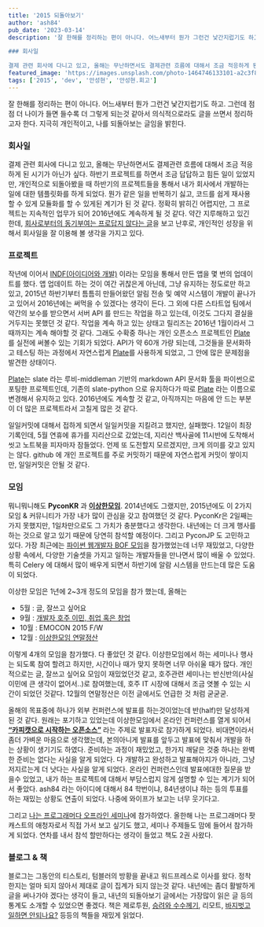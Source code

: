 ```yaml
---
title: '2015 되돌아보기'
author: 'ash84'
pub_date: '2023-03-14'
description: '잘 한해를 정리하는 편이 아니다. 어느새부터 뭔가 그런건 낯간지럽기도 하고. 그런데 점점 더 나이가 들면 들수록 더 그렇게 되는것 같아서 의식적으로라도 글을 쓰면서 정리하고자 한다. 지극히 개인적이고, 나를 되돌아보는 글임을 밝힌다.

### 회사일

결제 관련 회사에 다니고 있고, 올해는 무난하면서도 결제관련 흐름에 대해서 조금 적응하게 된 시기가 아닌가 싶다. 하반기 프로젝트를 하면서 조금 답답하고 힘든 일이 있었지만, 개인적으로 되돌아봤을 때 하반기의 프로젝트들을 통해서 내가 회사에서 개발하는 일에 대한 템플릿화를 하게 되었'
featured_image: 'https://images.unsplash.com/photo-1464746133101-a2c3f88e0dd9?ixlib=rb-0.3.5&ixid=eyJhcHBfaWQiOjEyMDd9&s=4814b1a523df63b0acb73e69c5304b5e&auto=format&fit=crop&w=727&q=80'
tags: ['2015', 'dev', '안성현', '안성현.회고']
---
```



잘 한해를 정리하는 편이 아니다. 어느새부터 뭔가 그런건 낯간지럽기도 하고. 그런데 점점 더 나이가 들면 들수록 더 그렇게 되는것 같아서 의식적으로라도 글을 쓰면서 정리하고자 한다. 지극히 개인적이고, 나를 되돌아보는 글임을 밝힌다.

### 회사일

결제 관련 회사에 다니고 있고, 올해는 무난하면서도 결제관련 흐름에 대해서 조금 적응하게 된 시기가 아닌가 싶다. 하반기 프로젝트를 하면서 조금 답답하고 힘든 일이 있었지만, 개인적으로 되돌아봤을 때 하반기의 프로젝트들을 통해서 내가 회사에서 개발하는 일에 대한 템플릿화를 하게 되었다. 뭔가 같은 일을 반복하기 싫고, 코드를 쉽게 재사용 할 수 있게 모듈화를 할 수 있게된 계기가 된 것 같다. 정확히 밝히긴 어렵지만, 그 프로젝트는 지속적인 업무가 되어 2016년에도 계속하게 될 것 같다. 약간 지루해하고 있긴 한데, [회사로부터의 동기부여는 프로답지 않다는 글](http://m.blog.naver.com/ksc12545/220578602698)을 보고 난후로, 개인적인 성장을 위해서 회사일을 잘 이용해 볼 생각을 가지고 있다.

### 프로젝트

작년에 이어서 [INDF(아이디어와 개발)](http://blog.indf.net/) 이라는 모임을 통해서 만든 앱을 몇 번의 업데이트를 했다. 앱 업데이트 하는 것이 여간 귀찮은게 아닌데, 그냥 유지하는 정도로만 하고 있고, 2015년 하반기부터 틈틈히 만들어왔던 알림 전송 및 예약 시스템이 개발이 끝나가고 있어서 2016년에는 써먹을 수 있겠다는 생각이 든다. 그 외에 다른 스타트업 팀에서 약간의 보수를 받으면서 서버 API 를 만드는 작업을 하고 있는데, 이것도 그다지 결실을 거두지는 못했던 것 같다. 작업을 계속 하고 있는 상태고 릴리즈는 2016년 1월이라서 그때까지는 계속 해야할 것 같다. 그래도 수확중 하나는 개인 오픈소스 프로젝트인 [Plate](https://github.com/Plate-Project/plate) 를 실전에 써볼수 있는 기회가 되었다. API가 약 60개 가량 되는데, 그것들을 문서화하고 테스팅 하는 과정에서 자연스럽게 [Plate](https://github.com/Plate-Project/plate)를 사용하게 되었고, 그 안에 많은 문제점을 발견한 상태이다.

[Plate](https://github.com/Plate-Project/plate)는 slate 라는 루비-middleman 기반의 markdown API 문서화 툴을 파이썬으로 포팅한 프로젝트인데, 기존의 slate-python 으로 유지하다가 따로 [Plate](https://github.com/Plate-Project/plate) 라는 이름으로 변경해서 유지하고 있다. 2016년에도 계속할 것 같고, 아직까지는 마음에 안 드는 부분이 더 많은 프로젝트라서 고칠게 많은 것 같다.

일일커밋에 대해서 접하게 되면서 일일커밋을 지킬려고 했지만, 실패했다. 12일이 최장기록인데, 5월 연휴에 휴가를 지리산으로 갔었는데, 지리산 백사골에 11시반에 도착해서 씻고 노트북을 피자마자 잠들었다. 언제 또 도전할지 모르겠지만, 크게 의미를 갖고 있지는 않다. github 에 개인 프로젝트를 주로 커밋하기 때문에 자연스럽게 커밋이 쌓이지만, 일일커밋은 안될 것 같다.

### 모임

뭐니뭐니해도 **PyconKR** 과 **[이상한모임](http://blog.weirdx.io/)**. 2014년에도 그랬지만, 2015년에도 이 2가지 모임 & 커뮤니티가 가장 내가 많이 관심을 갖고 참여했던 것 같다. PyconKr은 2일째는 가지 못했지만, 1일차만으로도 그 가치가 충분했다고 생각한다. 내년에는 더 크게 행사를 하는 것으로 알고 있기 때문에 당연히 참석할 예정이다. 그리고 PyconJP 도 고민하고 있다. 가장 최근에는 [파이썬 웹개발자 BOF 모임](http://earlybird.kr/1833)을 참가했었는데 너무 재밌었고, 다양한 상황 속에서, 다양한 기술셋을 가지고 일하는 개발자들을 만나면서 많이 배울 수 있었다. 특히 Celery 에 대해서 많이 배우게 되면서 하반기에 알람 시스템을 만드는데 많은 도움이 되었다.

이상한 모임은 1년에 2~3개 정도의 모임을 참가 했는데, 올해는

- 5월 : 글, 잘쓰고 싶어요
- 9월 : [개발자 호주 이민, 취업 혹은 창업](http://onoffmix.com/event/53084)
- 10월 : EMOCON 2015 F/W
- 12월 : [이상한모임 연말정산](http://ash84.net/2015/12/25/%EC%9D%B4%EC%83%81%ED%95%9C%EB%AA%A8%EC%9E%84-2015-%EC%97%B0%EB%A7%90%EC%A0%95%EC%82%B0/)

이렇게 4개의 모임을 참가했다. 다 좋았던 것 같다. 이상한모임에서 하는 세미나나 행사는 되도록 참여 할려고 하지만, 시간이나 때가 맞지 못하면 너무 아쉬울 때가 많다. 개인적으로는 글, 잘쓰고 싶어요 모임이 재밌었던것 같고, 호주관련 세미나는 반신반의(사실 이민에 큰 생각이 없어서..)로 참여했는데, 호주 IT 시장에 대해서 조금 엿볼 수 있는 시간이 되었던 것같다. 12월의 연말정산은 이전 글에서도 언급한 것 처럼 굳굳굳.

올해의 목표중에 하나가 외부 컨퍼런스에 발표를 하는것이었는데 반(half)만 달성하게 된 것 같다. 원래는 포기하고 있었는데 이상한모임에서 온라인 컨퍼런스를 열게 되어서 **[“카피캣으로 시작하는 오픈소스”](https://speakerdeck.com/ahnseonghyun/kapikaeseuro-sijaghaneun-opeunsoseu)** 라는 주제로 발표자로 참가하게 되었다. 비대면이라서 좀더 가벼운 마음으로 생각했는데, 본의아니게 발표를 앞두고 발표에 맞춰서 개발을 하는 상황이 생기기도 하였다. 준비하는 과정이 재밌었고, 한가지 깨달은 것중 하나는 완벽한 준비는 없다는 사실을 알게 되었다. 다 개발하고 완성하고 발표해야지가 아니라, 그냥 저지르는게 더 낫다는 사실을 알게 되었다. 온라인 컨퍼런스인데 발표에대한 질문을 받을수 있었고, 내가 하는 프로젝트에 대해서 부담스럽지 않게 설명할 수 있는 계기가 되어서 좋았다. ash84 라는 아이디에 대해서 84 학번이냐, 84년생이냐 하는 등의 투표를 하는 재밌는 상황도 연출이 되었다. 나중에 와이프가 보고는 너무 웃기다고.

그리고 [나는 프로그래머다 오프라인 세미나](http://onoffmix.com/event/55258)에 참가하였다. 올한해 나는 프로그래머다 팟캐스트의 애청자로서 직접 가서 보고 싶기도 했고, 세미나 주제들도 맘에 들어서 참가하게 되었다. 연차를 내서 참석 할만하다는 생각이 들었고 책도 2권 사왔다.

### 블로그 & 책

블로그는 그동안의 티스토리, 텀블러의 방황을 끝내고 워드프레스로 이사를 왔다. 정착한지는 얼마 되지 않아서 제대로 글이 집계가 되지 않는것 같다. 내년에는 좀더 활발하게 글을 써나가야 겠다는 생각이 들고, 내년의 되돌아보기 글에서는 가장많이 읽은 글 등의 통계도 소개할 수 있었으면 좋겠다. 책은 제로투원, [승려와 수수께기](https://ash84.io/2015/12/05/monk-and-the-riddle/), 리모트, [바지벗고 일하면 안되나요?](https://ash84.io/2015/04/24/-ec-b1-85--eb-b0-94-ec-a7-80-eb-b2-97-ea-b3-a0--ec-9d-bc-ed-95-98-eb-a9-b4--ec-95-88-eb-90-98-eb-82-98-ec-9a-94/) 등등의 책들을 재밌게 읽었다.



